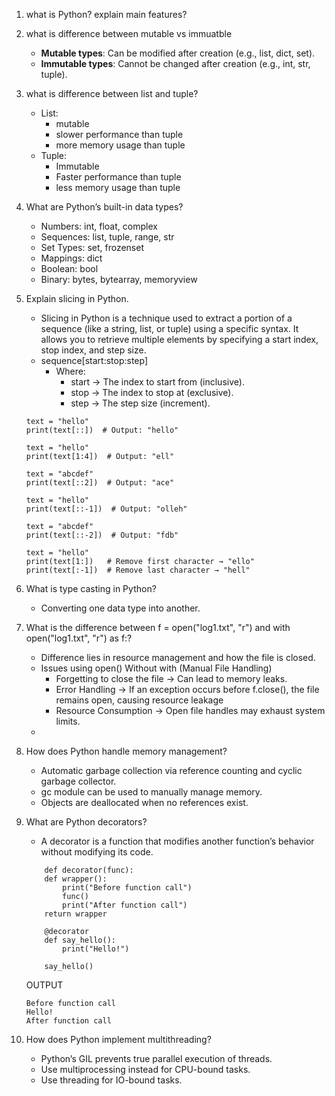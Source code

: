 

1. what is Python? explain main features?
2. what is difference between mutable vs immuatble
    -   **Mutable types**: Can be modified after creation (e.g., list, dict, set).
    -   **Immutable types**: Cannot be changed after creation (e.g., int, str, tuple).
3. what is difference between list and tuple?
    - List:
        - mutable
        - slower performance than tuple
        - more memory usage than tuple
    - Tuple:
        - Immutable
        - Faster performance than tuple
        - less memory usage than tuple

4. What are Python’s built-in data types?
    -   Numbers: int, float, complex
    -   Sequences: list, tuple, range, str
    -   Set Types: set, frozenset
    -   Mappings: dict
    -   Boolean: bool
    -   Binary: bytes, bytearray, memoryview

5. Explain slicing in Python.
    - Slicing in Python is a technique used to extract a portion of a sequence (like a string, list, or tuple) using a specific syntax. It allows you to retrieve multiple elements by specifying a start index, stop index, and step size.
    -  sequence[start:stop:step]
        - Where:
            -   start → The index to start from (inclusive).
            -   stop → The index to stop at (exclusive).
            -   step → The step size (increment).
    ```
    text = "hello"
    print(text[::])  # Output: "hello"

    text = "hello"
    print(text[1:4])  # Output: "ell"

    text = "abcdef"
    print(text[::2])  # Output: "ace"

    text = "hello"
    print(text[::-1])  # Output: "olleh"

    text = "abcdef"
    print(text[::-2])  # Output: "fdb"

    text = "hello"
    print(text[1:])   # Remove first character → "ello"
    print(text[:-1])  # Remove last character → "hell"
    ```



6. What is type casting in Python?
    -   Converting one data type into another.

7. What is the difference between f = open("log1.txt", "r") and with open("log1.txt", "r") as f:?
    - Difference lies in resource management and how the file is closed.
    - Issues using open() Without with (Manual File Handling) 
        -   Forgetting to close the file → Can lead to memory leaks.
        -   Error Handling → If an exception occurs before f.close(), the file remains open, causing resource leakage
        -   Resource Consumption → Open file handles may exhaust system limits.
    -

8. How does Python handle memory management?
    -   Automatic garbage collection via reference counting and cyclic garbage collector.
    -   gc module can be used to manually manage memory.
    -   Objects are deallocated when no references exist.

9. What are Python decorators?
    -   A decorator is a function that modifies another function’s behavior without modifying its code.
    ```
        def decorator(func):
        def wrapper():
            print("Before function call")
            func()
            print("After function call")
        return wrapper

        @decorator
        def say_hello():
            print("Hello!")

        say_hello()
    ```
    OUTPUT

    ```
    Before function call
    Hello!
    After function call
    ```

10. How does Python implement multithreading?
    -   Python’s GIL prevents true parallel execution of threads.
    -   Use multiprocessing instead for CPU-bound tasks.
    -   Use threading for IO-bound tasks.